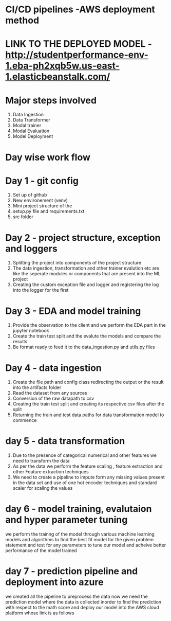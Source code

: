 # CI/CD pipelines -AWS deployment method

# LINK TO THE DEPLOYED MODEL - http://studentperformance-env-1.eba-ph2xqb5w.us-east-1.elasticbeanstalk.com/

# Major steps involved
1. Data Ingestion
2. Data Transformer
3. Modal trainer
4. Modal Evaluation
5. Model Deployment


# Day wise work flow
# Day 1 - git config
1. Set up of github
2. New environement (venv)
3. Mini project structure of the 
4. setup.py file and requirements.txt
5. src folder 

# Day 2 - project structure, exception and loggers
1. Splitting the project into components of the project structure 
2. The data ingestion, transformation and other trainer evalution etc are like the seperate modules or components that are present into the ML project 
3. Creating the custom exception file and logger and registering the log into the logger for the first 

# Day 3 - EDA and model training 
1. Provide the observation to the client and we perform the EDA part in the jupyter notebook
2. Create the train test split and the evalute the models and compare the results
3. Be format ready to feed it to the data_ingestion.py and utils.py files

# Day 4 - data ingestion 
1. Create the file path and config class redirecting the output or the result into the artifacts folder 
2. Read the dataset from any sources
3. Conversion of the raw datapath to csv
4. Creating the train test split and creating its respective csv files after the split
5. Returning the train and test data paths for data transformation model to commence 

# day 5 - data transformation 
1. Due to the presence of categorical numerical and other features we need to transform the data
2. As per the data we perform the feature scaling , feature extraction and other Feature extraction techniques
3. We need to create a pipeline to impute form any missing values present in the data set and use of one hot encoder techniques and standard scaler for scaling the values

# day 6 - model training, evalutaion and hyper parameter tuning
we perform the trainng of the model through various machine learning models and algorithms to find the best fit model for the given problem statement and test for any parameters to tune our model and acheive better performance of the model trained

# day 7 - prediction pipeline and deployment into azure
we created all the pipeline to preprocess the data now we need the prediction model where the data is collected inorder to find the prediction with respect to the math score and deploy our model into the AWS cloud platform whose link is as follows


